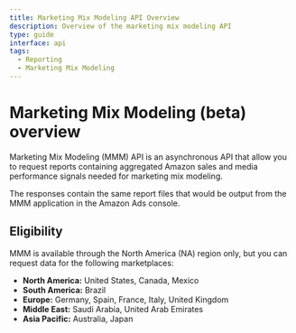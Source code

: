 ```yaml
---
title: Marketing Mix Modeling API Overview
description: Overview of the marketing mix modeling API
type: guide
interface: api
tags:
  - Reporting
  - Marketing Mix Modeling
---
```


# Marketing Mix Modeling (beta) overview

Marketing Mix Modeling (MMM) API is an asynchronous API that allow you to request reports containing aggregated Amazon sales and media performance signals needed for marketing mix modeling.

The responses contain the same report files that would be output from the MMM application in the Amazon Ads console.

## Eligibility

MMM is available through the North America (NA) region only, but you can request data for the following marketplaces:

- **North America:** United States, Canada, Mexico
- **South America:** Brazil
- **Europe:** Germany, Spain, France, Italy, United Kingdom
- **Middle East:** Saudi Arabia, United Arab Emirates
- **Asia Pacific:** Australia, Japan
